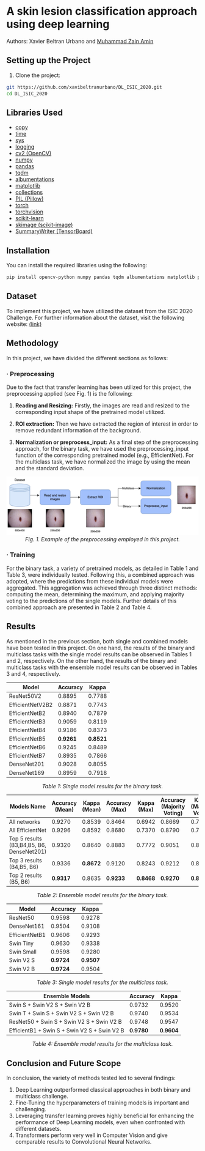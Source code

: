 # A skin lesion classification approach using deep learning
Authors: Xavier Beltran Urbano and [Muhammad Zain Amin](https://github.com/ZainAmin)

## Setting up the Project

1. Clone the project:
  ```bash
  git https://github.com/xavibeltranurbano/DL_ISIC_2020.git
  cd DL_ISIC_2020
  ```
## Libraries Used

- [copy](https://docs.python.org/3/library/copy.html)
- [time](https://docs.python.org/3/library/time.html)
- [sys](https://docs.python.org/3/library/sys.html)
- [logging](https://docs.python.org/3/library/logging.html)
- [cv2 (OpenCV)](https://opencv.org/)
- [numpy](https://numpy.org/)
- [pandas](https://pandas.pydata.org/)
- [tqdm](https://github.com/tqdm/tqdm)
- [albumentations](https://albumentations.ai/)
- [matplotlib](https://matplotlib.org/)
- [collections](https://docs.python.org/3/library/collections.html)
- [PIL (Pillow)](https://pillow.readthedocs.io/)
- [torch](https://pytorch.org/)
- [torchvision](https://pytorch.org/vision/stable/index.html)
- [scikit-learn](https://scikit-learn.org/stable/)
- [skimage (scikit-image)](https://scikit-image.org/)
- [SummaryWriter (TensorBoard)](https://pytorch.org/docs/stable/tensorboard.html)

## Installation

You can install the required libraries using the following:

```bash
pip install opencv-python numpy pandas tqdm albumentations matplotlib pillow torch torchvision scikit-learn scikit-image
```

## Dataset

To implement this project, we have utilized the dataset from the ISIC 2020 Challenge. For further information about the dataset, visit the following website: [(link)](https://challenge2020.isic-archive.com/)

## Methodology
In this project, we have divided the different sections as follows:

### · Preprocessing
Due to the fact that transfer learning has been utilized for this project, the preprocessing applied (see Fig. 1) is the following:

1. **Reading and Resizing:** Firstly, the images are read and resized to the corresponding input shape of the pretrained model utilized.

2. **ROI extraction:** Then we have extracted the region of interest in order to remove redundant information of the background.

3. **Normalization or preprocess_input:** As a final step of the preprocessing approach, for the binary task, we have used the preprocessing_input function of the corresponding pretrained model (e.g., EfficientNet). For the multiclass task, we have normalized the image by using the mean and the standard deviation.

<p align="center">
<img src="img/Preprocessing.png" alt="Example of the preprocessing employed" width="700"/>
<br>
<em>Fig. 1. Example of the preprocessing employed in this project. </em>
</p>


### · Training
For the binary task, a variety of pretrained models, as detailed in Table 1 and Table 3, were individually tested. Following this, a combined approach was adopted, where the predictions from these individual models were aggregated. This aggregation was achieved through three distinct methods: computing the mean, determining the maximum, and applying majority voting to the predictions of the single models. Further details of this combined approach are presented in Table 2 and Table 4.

## Results
As mentioned in the previous section, both single and combined models have been tested in this project. On one hand, the results of the binary and multiclass tasks with the single model results can be observed in Tables 1 and 2, respectively. On the other hand, the results of the binary and multiclass tasks with the ensemble model results can be observed in Tables 3 and 4, respectively.
<div align="center">

| Model | Accuracy | Kappa |
|-------|----------|-------|
| ResNet50V2 | 0.8895 | 0.7788 |
| EfficientNetV2B2 | 0.8871 | 0.7743 |
| EfficientNetB2 | 0.8940 | 0.7879 |
| EfficientNetB3 | 0.9059 | 0.8119 |
| EfficientNetB4 | 0.9186 | 0.8373 |
| EfficientNetB5 | **0.9261** | **0.8521** |
| EfficientNetB6 | 0.9245 | 0.8489 |
| EfficientNetB7 | 0.8935 | 0.7866 |
| DenseNet201 | 0.9028 | 0.8055 |
| DenseNet169 | 0.8959 | 0.7918 |

</div>
<p align="center">
<em>Table 1: Single model results for the binary task.</em>
</p>

<div align="center">

| Models Name | Accuracy (Mean) | Kappa (Mean) | Accuracy (Max) | Kappa (Max) | Accuracy (Majority Voting) | Kappa (Majority Voting)|
| --------------------------------- |-----------------|------------|----------------|-------------|----------------------------|-------|
| All networks | 0.9270 | 0.8539 | 0.8464 | 0.6942 | 0.8669 | 0.7327|
| All EfficientNet | 0.9296 | 0.8592 | 0.8680 | 0.7370 | 0.8790 | 0.7571|
| Top 5 results (B3,B4,B5, B6, DenseNet201) | 0.9320 | 0.8640 | 0.8883 | 0.7772 | 0.9051 | 0.8090|
| Top 3 results (B4,B5, B6) | 0.9336 | **0.8672** | 0.9120 | 0.8243 | 0.9212 | 0.8421|
| Top 2 results (B5, B6) | **0.9317** | 0.8635 | **0.9233** | **0.8468** | **0.9270** | **0.8538**|

</div>
<p align="center">
<em>Table 2: Ensemble model results for the binary task.</em>
</p>

<div align="center">

| Model | Accuracy | Kappa |
|-----------------|----------|-------|
| ResNet50 | 0.9598 | 0.9278|
| DenseNet161 | 0.9504 | 0.9108|
| EfficientNetB1 | 0.9606 | 0.9293|
| Swin Tiny | 0.9630 | 0.9338|
| Swin Small | 0.9598 | 0.9280|
| Swin V2 S | **0.9724** | **0.9507**|
| Swin V2 B | **0.9724** | 0.9504|

</div>
<p align="center">
<em>Table 3: Single model results for the multiclass task.</em>
</p>
<div align="center">

| Ensemble Models | Accuracy | Kappa |
|-----------------------------------------------------|----------|-------|
| Swin S + Swin V2 S + Swin V2 B | 0.9732 | 0.9520|
| Swin T + Swin S + Swin V2 S + Swin V2 B | 0.9740 | 0.9534|
| ResNet50 + Swin S + Swin V2 S + Swin V2 B | 0.9748 | 0.9547|
| EfficientB1 + Swin S + Swin V2 S + Swin V2 B | **0.9780** | **0.9604**|

</div>
<p align="center">
<em>Table 4: Ensemble model results for the multiclass task.</em>
</p>

## Conclusion and Future Scope

In conclusion, the variety of methods tested led to several findings:

1. Deep Learning outperformed classical approaches in both binary and multiclass challenge.
2. Fine-Tuning the hyperparameters of training models is important and challenging.
3. Leveraging transfer learning proves highly beneficial for enhancing the performance of Deep Learning models, even when confronted with different datasets.
4. Transformers perform very well in Computer Vision and give comparable results to Convolutional Neural Networks.
